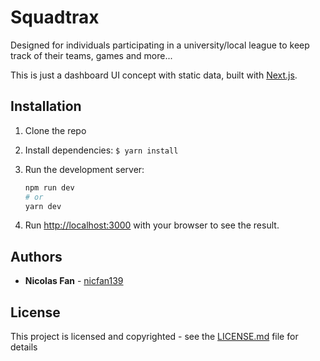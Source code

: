 # Squadtrax

Designed for individuals participating in a university/local league to keep track of their teams, games and more...

This is just a dashboard UI concept with static data, built with [Next.js](https://nextjs.org/).

## Installation

1. Clone the repo

2. Install dependencies:
    `$ yarn install`

3. Run the development server:
    ```bash
    npm run dev
    # or
    yarn dev
    ```

4. Run [http://localhost:3000](http://localhost:3000) with your browser to see the result.

## Authors

- **Nicolas Fan** - [nicfan139](https://github.com/nicfan139)

## License

This project is licensed and copyrighted - see the [LICENSE.md](LICENSE.md) file for details
